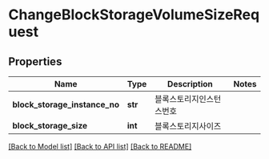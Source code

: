 # ChangeBlockStorageVolumeSizeRequest

## Properties
Name | Type | Description | Notes
------------ | ------------- | ------------- | -------------
**block_storage_instance_no** | **str** | 블록스토리지인스턴스번호 | 
**block_storage_size** | **int** | 블록스토리지사이즈 | 

[[Back to Model list]](../README.md#documentation-for-models) [[Back to API list]](../README.md#documentation-for-api-endpoints) [[Back to README]](../README.md)


